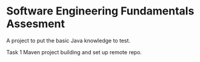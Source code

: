 # Software Engineering Fundamentals Assesment

A project to put the basic Java knowledge to test.


Task 1  Maven project  building and set up remote repo.
